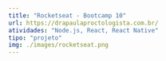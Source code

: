 ```yaml
---
title: "Rocketseat - Bootcamp 10"
url: https://drapaulaproctologista.com.br/
atividades: "Node.js, React, React Native"
tipo: "projeto"
img: ./images/rocketseat.png
---
```

